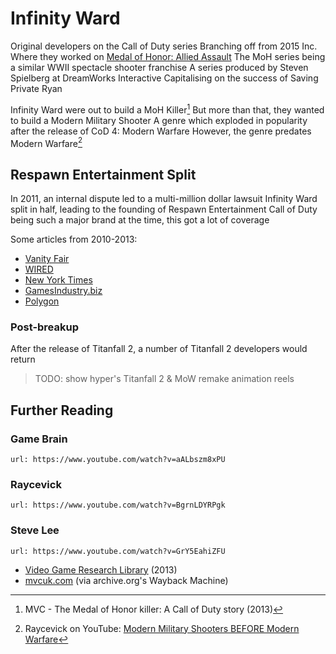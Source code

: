 # Infinity Ward

Original developers on the Call of Duty series
Branching off from 2015 Inc.
Where they worked on [Medal of Honor: Allied Assault](../ritual/mohaa/index.md)
The MoH series being a similar WWII spectacle shooter franchise
A series produced by Steven Spielberg at DreamWorks Interactive
Capitalising on the success of Saving Private Ryan

Infinity Ward were out to build a MoH Killer[^mk]
But more than that, they wanted to build a Modern Military Shooter
A genre which exploded in popularity after the release of CoD 4: Modern Warfare
However, the genre predates Modern Warfare[^rcvk]


## Respawn Entertainment Split
In 2011, an internal dispute led to a multi-million dollar lawsuit
Infinity Ward split in half, leading to the founding of Respawn Entertainment
Call of Duty being such a major brand at the time, this got a lot of coverage

Some articles from 2010-2013:
 * [Vanity Fair](https://www.vanityfair.com/news/2013/06/lawsuit-video-game-activision-zampella-west)
 * [WIRED](https://www.wired.com/2010/12/activision-infinity-ward-lawsuit/)
 * [New York Times](https://archive.nytimes.com/www.nytimes.com/external/venturebeat/2010/03/04/04venturebeat-lawsuit-details-activision-bought-infinity-w-91679.html)
 * [GamesIndustry.biz](https://www.gamesindustry.biz/38-infinity-ward-employees-file-lawsuit-against-activision-over-royalties)
 * [Polygon](https://www.polygon.com/gaming/2012/5/25/3044195/activision-infinity-ward-bonuses-call-of-duty)

### Post-breakup
After the release of Titanfall 2, a number of Titanfall 2 developers would return

> TODO: show hyper's Titanfall 2 & MoW remake animation reels


## Further Reading
### Game Brain
<!-- The Making of [...] 'All Ghillied Up', Told by Ex-Infinity Ward Developers -->
<!-- archive.org backup: -https://archive.org/details/youtube-aALbszm8xPU -->
```embed
url: https://www.youtube.com/watch?v=aALbszm8xPU
```
### Raycevick
<!-- Call of Duty 4: Modern Warfare... 12 Years Later -->
```embed
url: https://www.youtube.com/watch?v=BgrnLDYRPgk
```

### Steve Lee
<!-- How the best Call of Duty levels were designed -->
```embed
url: https://www.youtube.com/watch?v=GrY5EahiZFU
```


[^mk]: MVC - The Medal of Honor killer: A Call of Duty story (2013)
 * [Video Game Research Library](https://videogameresearchlibrary.com/the-medal-of-honor-killer-a-call-of-duty-story-mcv-2013/) (2013)
 * [mvcuk.com](https://web.archive.org/web/20131103173306/https://www.mcvuk.com/news/read/the-medal-of-honor-killer-a-call-of-duty-story/0123617) (via archive.org's Wayback Machine)

[^rcvk]: Raycevick on YouTube: [Modern Military Shooters BEFORE Modern Warfare](https://www.youtube.com/watch?v=1kJlGVbBEaw)
